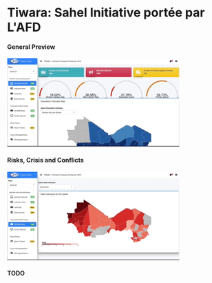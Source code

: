# Tiwara: Sahel Initiative portée par L'AFD

#### General Preview

![](preview1.gif)


#### Risks, Crisis and Conflicts 

![](preview2.gif) 

#### TODO
